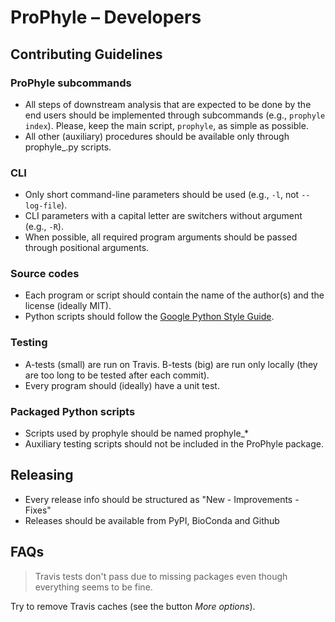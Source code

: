 # ProPhyle – Developers

## Contributing Guidelines

### ProPhyle subcommands

* All steps of downstream analysis that are expected to be done by the end users should be implemented through subcommands (e.g., `prophyle index`). Please, keep the main script, `prophyle`, as simple as possible.
* All other (auxiliary) procedures should be available only through prophyle\_.py scripts.


### CLI

* Only short command-line parameters should be used (e.g., `-l`, not `--log-file`).
* CLI parameters with a capital letter are switchers without argument (e.g., `-R`).
* When possible, all required program arguments should be passed through positional arguments.


### Source codes

* Each program or script should contain the name of the author(s) and the license (ideally MIT).
* Python scripts should follow the [Google Python Style Guide](https://google.github.io/styleguide/pyguide.html).


### Testing

* A-tests (small) are run on Travis. B-tests (big) are run only locally (they are too long to be tested after each commit).
* Every program should (ideally) have a unit test.


### Packaged Python scripts

* Scripts used by prophyle should be named prophyle\_\*
* Auxiliary testing scripts should not be included in the ProPhyle package.

## Releasing

* Every release info should be structured as "New - Improvements - Fixes"
* Releases should be available from PyPI, BioConda and Github

## FAQs

> Travis tests don't pass due to missing packages even though everything seems to be fine.

Try to remove Travis caches (see the button _More options_).

